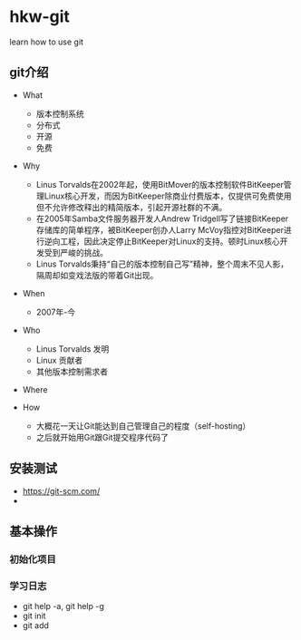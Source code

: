 # hkw-git
learn how to use git

## git介绍
* What
  * 版本控制系统
  * 分布式
  * 开源
  * 免费
 
* Why
  * Linus Torvalds在2002年起，使用BitMover的版本控制软件BitKeeper管理Linux核心开发，而因为BitKeeper除商业付费版本，仅提供可免费使用但不允许修改释出的精简版本，引起开源社群的不满。
  * 在2005年Samba文件服务器开发人Andrew Tridgell写了链接BitKeeper存储库的简单程序，被BitKeeper创办人Larry McVoy指控对BitKeeper进行逆向工程，因此决定停止BitKeeper对Linux的支持。顿时Linux核心开发受到严峻的挑战。
  * Linus Torvalds秉持“自己的版本控制自己写”精神，整个周末不见人影，隔周却如变戏法版的带着Git出现。
* When
  * 2007年-今
* Who
  * Linus Torvalds 发明
  * Linux 贡献者
  * 其他版本控制需求者
* Where
* How
  * 大概花一天让Git能达到自己管理自己的程度（self-hosting）
  * 之后就开始用Git跟Git提交程序代码了

## 安装测试
* https://git-scm.com/
* 
## 基本操作

### 初始化项目

### 学习日志
* git help -a, git help -g
* git init
* git add